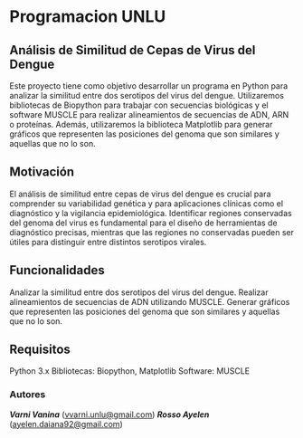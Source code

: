 # Programacion UNLU

## Análisis de Similitud de Cepas de Virus del Dengue

Este proyecto tiene como objetivo desarrollar un programa en Python para analizar la similitud entre dos serotipos del virus del dengue. Utilizaremos bibliotecas de Biopython para trabajar con secuencias biológicas y el software MUSCLE para realizar alineamientos de secuencias de ADN, ARN o proteínas. Además, utilizaremos la biblioteca Matplotlib para generar gráficos que representen las posiciones del genoma que son similares y aquellas que no lo son.

## Motivación

El análisis de similitud entre cepas de virus del dengue es crucial para comprender su variabilidad genética y para aplicaciones clínicas como el diagnóstico y la vigilancia epidemiológica. Identificar regiones conservadas del genoma del virus es fundamental para el diseño de herramientas de diagnóstico precisas, mientras que las regiones no conservadas pueden ser útiles para distinguir entre distintos serotipos virales.

## Funcionalidades

Analizar la similitud entre dos serotipos del virus del dengue.
Realizar alineamientos de secuencias de ADN utilizando MUSCLE.
Generar gráficos que representen las posiciones del genoma que son similares y aquellas que no lo son.

## Requisitos

Python 3.x
Bibliotecas: Biopython, Matplotlib
Software: MUSCLE

### Autores

***Varni Vanina*** (vvarni.unlu@gmail.com)
***Rosso Ayelen*** (ayelen.daiana92@gmail.com)